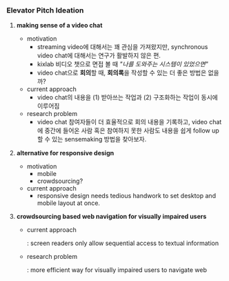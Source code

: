 ### Elevator Pitch Ideation

1. **making sense of a video chat**

   - motivation
     - streaming video에 대해서는 꽤 관심을 가져왔지만, synchronous video chat에 대해서는 연구가 활발하지 않은 편.
     - kixlab 비디오 챗으로 면접 볼 때 *"나를 도와주는 시스템이 있었으면"*
     - video chat으로 **회의**할 때, **회의록**을 작성할 수 있는 더 좋은 방법은 없을까?
   - current approach
     - video chat의 내용을 (1) 받아쓰는 작업과 (2) 구조화하는 작업이 동시에 이루어짐
   - research problem
     - video chat 참여자들이 더 효율적으로 회의 내용을 기록하고, video chat에 중간에 들어온 사람 혹은 참여하지 못한 사람도 내용을 쉽게 follow up할 수 있는 sensemaking 방법을 찾아보자.

2. **alternative for responsive design**

   - motivation
     - mobile
     - crowdsourcing?
   - current approach
     - responsive design needs tedious handwork to set desktop and mobile layout at once.

3. **crowdsourcing based web navigation for visually impaired users**

   - current approach

     : screen readers only allow sequential access to textual information

   - research problem

     : more efficient way for visually impaired users to navigate web

   






